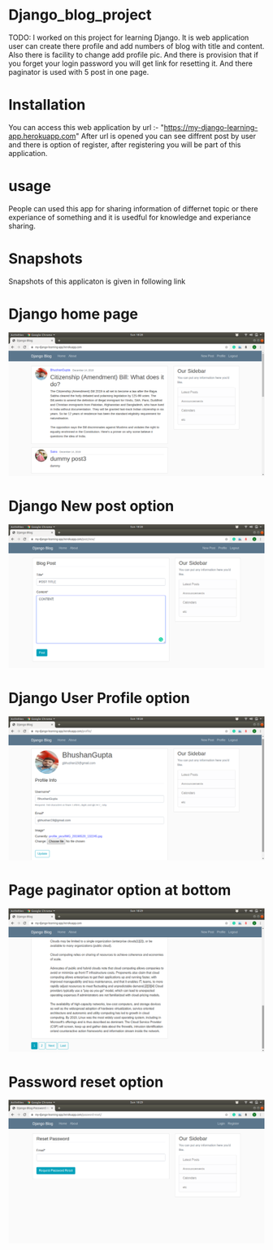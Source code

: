# Django_blog_project
TODO: I worked on this project for learning Django. 
It is web application user can create there profile and add numbers of blog with title and content. 
Also there is facility to change add profile pic.
And there is provision that if you forget your login password you will get link for resetting it.
And there paginator is used with 5 post in one page.


# Installation  
You can access this web application by url :- "https://my-django-learning-app.herokuapp.com"
After url is opened you can see diffrent post by user and there is option of register, after registering you will be part
of this application.
 
# usage
People can used this app for sharing information of differnet topic or there experiance of something and it is usedful 
for knowledge and experiance sharing.

# Snapshots
Snapshots of this applicaton is given in following link

# Django home page
<img src="Screenshot from 2019-12-15 18-28-03.png">

# Django New post option
<img src="Screenshot from 2019-12-15 18-28-33.png">

# Django User Profile option
<img src="Screenshot from 2019-12-15 18-28-43.png">

# Page paginator option at bottom
<img src="Screenshot from 2019-12-15 18-29-12.png">

# Password reset option
<img src="Screenshot from 2019-12-15 18-29-34.png">
